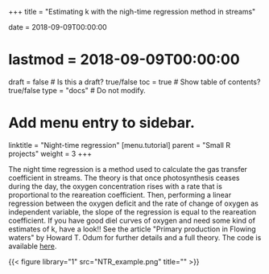 +++
title = "Estimating k with the nigh-time regression method in streams"

date = 2018-09-09T00:00:00
# lastmod = 2018-09-09T00:00:00

draft = false  # Is this a draft? true/false
toc = true  # Show table of contents? true/false
type = "docs"  # Do not modify.

# Add menu entry to sidebar.
linktitle = "Night-time regression"
[menu.tutorial]
  parent = "Small R projects"
  weight = 3
+++


The night time regression is a method used to calculate the gas transfer coefficient in streams. The theory is that once photosynthesis ceases during the day, the oxygen concentration rises with a rate that is proportional to the reareation coefficient. Then, performing a linear regression between the oxygen deficit and the rate of change of oxygen as independent variable, the slope of the regression is equal to the reareation coefficient. If you have good diel curves of oxygen and need some kind of estimates of k, have a look!! See the article "Primary production in Flowing waters" by Howard T. Odum for further details and a full theory. The code is available [here](https://github.com/rocher-ros/nighttime_regression_multiple/wiki).

{{< figure library="1" src="NTR_example.png" title="" >}}
